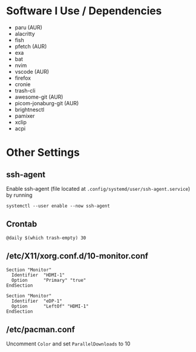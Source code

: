 # Software I Use / Dependencies

- paru (AUR)
- alacritty
- fish
- pfetch (AUR)
- exa
- bat
- nvim
- vscode (AUR)
- firefox
- cronie
- trash-cli
- awesome-git (AUR)
- picom-jonaburg-git (AUR)
- brightnesctl
- pamixer
- xclip
- acpi

# Other Settings

## ssh-agent

Enable ssh-agent (file located at `.config/systemd/user/ssh-agent.service`) by running

```
systemctl --user enable --now ssh-agent
```

## Crontab

```
@daily $(which trash-empty) 30
```

## /etc/X11/xorg.conf.d/10-monitor.conf

```
Section "Monitor"
  Identifier  "HDMI-1"
  Option      "Primary" "true"
EndSection

Section "Monitor"
  Identifier  "eDP-1"
  Option      "LeftOf" "HDMI-1"
EndSection
```

## /etc/pacman.conf

Uncomment `Color` and set `ParallelDownloads` to 10
